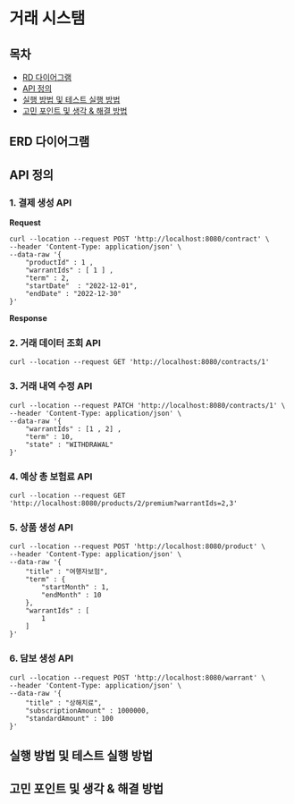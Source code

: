# 거래 시스탬

## 목차

* [RD 다이어그램](ERD-다이어그램)
* [API 정의](API-정의)
* [실행 방법 및 테스트 실행 방법 ](실행-방법-및-테스트-실행-방법)
* [고민 포인트 및 생각 & 해결 방법](고민-포인트-및-생각-&-해결-방법)

## ERD 다이어그램

## API 정의

### 1. 결제 생성 API

**Request**

```text
curl --location --request POST 'http://localhost:8080/contract' \
--header 'Content-Type: application/json' \
--data-raw '{
    "productId" : 1 ,
    "warrantIds" : [ 1 ] ,
    "term" : 2,
    "startDate"  : "2022-12-01",
    "endDate" : "2022-12-30"
}'
```

**Response**

### 2. 거래 데이터 조회 API

```text
curl --location --request GET 'http://localhost:8080/contracts/1'
```

### 3. 거래 내역 수정 API

```text
curl --location --request PATCH 'http://localhost:8080/contracts/1' \
--header 'Content-Type: application/json' \
--data-raw '{
    "warrantIds" : [1 , 2] ,
    "term" : 10,
    "state" : "WITHDRAWAL"
}'
```

### 4. 예상 총 보험료 API

```text
curl --location --request GET 'http://localhost:8080/products/2/premium?warrantIds=2,3'
```

### 5. 상품 생성 API

```text
curl --location --request POST 'http://localhost:8080/product' \
--header 'Content-Type: application/json' \
--data-raw '{
    "title" : "여행자보험",
    "term" : {
        "startMonth" : 1,
        "endMonth" : 10
    },
    "warrantIds" : [
        1
    ]
}'
```

### 6. 담보 생성 API

```text
curl --location --request POST 'http://localhost:8080/warrant' \
--header 'Content-Type: application/json' \
--data-raw '{
    "title" : "상해치료",
    "subscriptionAmount" : 1000000,
    "standardAmount" : 100
}'
```

## 실행 방법 및 테스트 실행 방법

## 고민 포인트 및 생각 & 해결 방법
